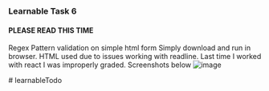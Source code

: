 ### Learnable Task 6
#### PLEASE READ THIS TIME
Regex Pattern validation on simple html form
Simply download and run in browser. HTML used due to issues working with readline. Last time I worked with react I was improperly graded. 
Screenshots below
![image](https://github.com/izzdwizz/LearnableTask5/assets/71931658/95cafa30-0d7f-4a4c-948d-3d039a18ad48)

#   l e a r n a b l e T o d o  
 